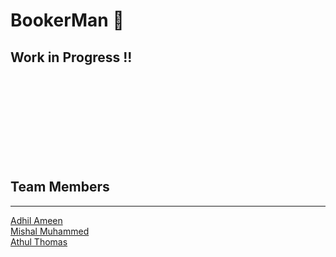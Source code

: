 # BookerMan 📝



## Work in Progress !!

<br><br><br><br><br><br><br><br>
## Team Members
<hr>

[Adhil Ameen](https://github.com/adhilameenet) <br/>
[Mishal Muhammed](https://github.com/Mishal18)
<br/>
[Athul Thomas](https://github.com/athulthomasatz)